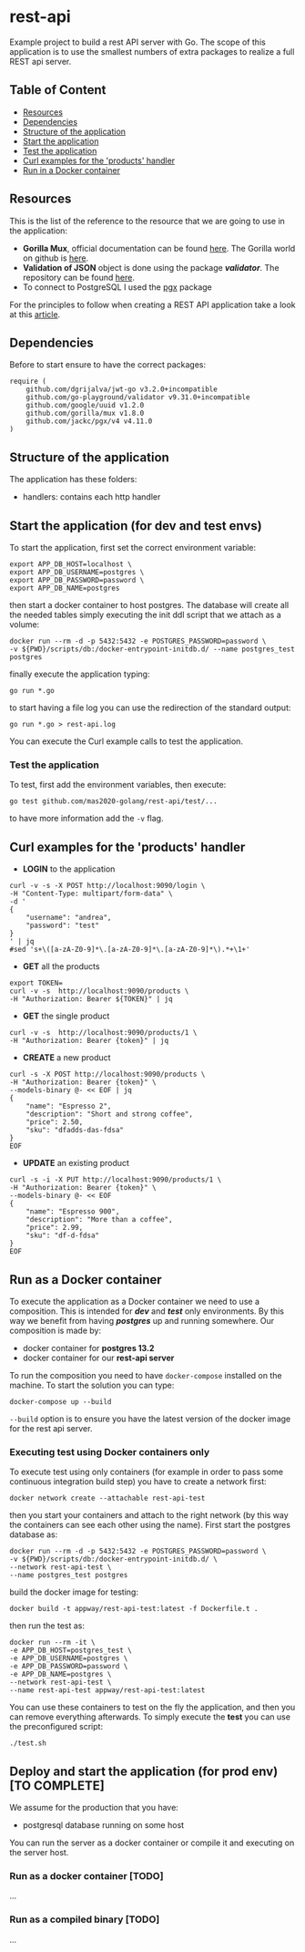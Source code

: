 # rest-api <!-- omit in toc -->

Example project to build a rest API server with Go. The scope of this application is to use the smallest numbers of
extra packages to realize a full REST api server.

## Table of Content <!-- omit in toc -->

- [Resources](#resources)
- [Dependencies](#dependencies)
- [Structure of the application](#structure-of-the-application)
- [Start the application](#start-the-application)
- [Test the application](#test-the-application)
- [Curl examples for the 'products' handler](#curl-examples-for-the-products-handler)
- [Run in a Docker container](#run-in-a-docker-container)

## Resources

This is the list of the reference to the resource that we are going to use in the application:

- **Gorilla Mux**, official documentation can be found [here](https://www.gorillatoolkit.org/). The Gorilla world on
  github is [here](https://github.com/gorilla).
- **Validation of JSON** object is done using the package ***validator***. The repository can be
  found [here](https://github.com/go-playground/validator).
- To connect to PostgreSQL I used the [pgx](https://pkg.go.dev/github.com/jackc/pgx) package

For the principles to follow when creating a REST API application take a look at
this [article](https://docs.microsoft.com/en-us/azure/architecture/best-practices/api-design).

## Dependencies

Before to start ensure to have the correct packages:

```shell
require (
	github.com/dgrijalva/jwt-go v3.2.0+incompatible
	github.com/go-playground/validator v9.31.0+incompatible
	github.com/google/uuid v1.2.0
	github.com/gorilla/mux v1.8.0
	github.com/jackc/pgx/v4 v4.11.0
)
```

## Structure of the application

The application has these folders:

- handlers: contains each http handler

## Start the application (for dev and test envs)

To start the application, first set the correct environment variable:

```shell
export APP_DB_HOST=localhost \
export APP_DB_USERNAME=postgres \
export APP_DB_PASSWORD=password \
export APP_DB_NAME=postgres
```

then start a docker container to host postgres. The database will create all the needed tables simply executing the
init ddl script that we attach as a volume:

```shell
docker run --rm -d -p 5432:5432 -e POSTGRES_PASSWORD=password \
-v ${PWD}/scripts/db:/docker-entrypoint-initdb.d/ --name postgres_test postgres
```

finally execute the application typing:

```shell
go run *.go
```

to start having a file log you can use the redirection of the standard output:

```shell
go run *.go > rest-api.log
```

You can execute the Curl example calls to test the application.

### Test the application

To test, first add the environment variables, then execute:

```shell
go test github.com/mas2020-golang/rest-api/test/...
```

to have more information add the `-v` flag.

## Curl examples for the 'products' handler

- **LOGIN** to the application

```shell
curl -v -s -X POST http://localhost:9090/login \
-H "Content-Type: multipart/form-data" \
-d '
{
    "username": "andrea",
    "password": "test"
} 
' | jq
#sed 's+\([a-zA-Z0-9]*\.[a-zA-Z0-9]*\.[a-zA-Z0-9]*\).*+\1+'
```

- **GET** all the products

```shell
export TOKEN=
curl -v -s  http://localhost:9090/products \
-H "Authorization: Bearer ${TOKEN}" | jq
```

- **GET** the single product

```shell
curl -v -s  http://localhost:9090/products/1 \
-H "Authorization: Bearer {token}" | jq
```

- **CREATE** a new product

```shell
curl -s -X POST http://localhost:9090/products \
-H "Authorization: Bearer {token}" \
--models-binary @- << EOF | jq
{
    "name": "Espresso 2",
    "description": "Short and strong coffee",
    "price": 2.50,
    "sku": "dfadds-das-fdsa"
}
EOF
```

- **UPDATE** an existing product

```shell
curl -s -i -X PUT http://localhost:9090/products/1 \
-H "Authorization: Bearer {token}" \
--models-binary @- << EOF
{
    "name": "Espresso 900",
    "description": "More than a coffee",
    "price": 2.99,
    "sku": "df-d-fdsa"
}
EOF
```

## Run as a Docker container

To execute the application as a Docker container we need to use a composition. 
This is intended for **_dev_** and **_test_** only environments.
By this way we benefit from having **_postgres_** up and running somewhere. Our composition is made by:

- docker container for **postgres 13.2**
- docker container for our **rest-api server**

To run the composition you need to have `docker-compose` installed on the machine. To start the solution you can type:

```shell
docker-compose up --build
```

`--build` option is to ensure you have the latest version of the docker image for the rest api server.

### Executing test using Docker containers only

To execute test using only containers (for example in order to pass some continuous integration build step)
you have to create a network first:

```shell
docker network create --attachable rest-api-test
```

then you start your containers and attach to the right network (by this way the containers can see each other using the
name). First start the postgres database as:

```shell
docker run --rm -d -p 5432:5432 -e POSTGRES_PASSWORD=password \
-v ${PWD}/scripts/db:/docker-entrypoint-initdb.d/ \
--network rest-api-test \
--name postgres_test postgres
```

build the docker image for testing:
```shell
docker build -t appway/rest-api-test:latest -f Dockerfile.t .
```

then run the test as:
```shell
docker run --rm -it \
-e APP_DB_HOST=postgres_test \
-e APP_DB_USERNAME=postgres \
-e APP_DB_PASSWORD=password \
-e APP_DB_NAME=postgres \
--network rest-api-test \
--name rest-api-test appway/rest-api-test:latest
```

You can use these containers to test on the fly the application, and then you can remove everything afterwards.
To simply execute the **test** you can use the preconfigured script:
```shell
./test.sh
```

## Deploy and start the application (for prod env) [TO COMPLETE]

We assume for the production that you have:
- postgresql database running on some host

You can run the server as a docker container or compile it and executing on the server host.

### Run as a docker container [TODO]
...

### Run as a compiled binary [TODO]
...


